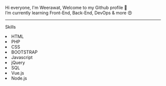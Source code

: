 Hi everyone, I'm Weerawat, Welcome to my Github profile 👋 <br>
I’m currently learning Front-End, Back-End, DevOps & more 😍 <br>

<hr>

Skills
  <li>HTML</li>
  <li>PHP</li>
  <li>CSS</li>
  <li>BOOTSTRAP</li>
  <li>Javascript</li>
  <li>jQuery</li>
  <li>SQL</li>
  <li>Vue.js</li>
  <li>Node.js</li>
